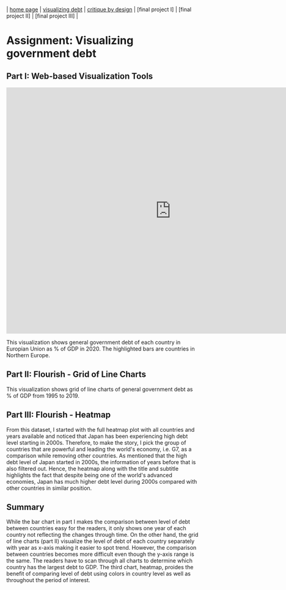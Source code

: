 | [home page](https://pkraikhun.github.io/tswd-portfolio-pkraikhu/) | [visualizing debt](visualizing-government-debt) | [critique by design](critique-by-design) | [final project I] | [final project II] | [final project III] |

# Assignment: Visualizing government debt

## Part I: Web-based Visualization Tools

<iframe src="https://data.oecd.org/chart/7b5S" width="860" height="645" style="border: 0" mozallowfullscreen="true" webkitallowfullscreen="true" allowfullscreen="true"><a href="https://data.oecd.org/chart/7b5S" target="_blank">OECD Chart: General government debt, Total, % of GDP, Annual, 2020</a></iframe>

This visualization shows general government debt of each country in Europian Union as % of GDP in 2020. The highlighted bars are countries in Northern Europe.

## Part II: Flourish - Grid of Line Charts

<div class="flourish-embed flourish-chart" data-src="visualisation/14953596"><script src="https://public.flourish.studio/resources/embed.js"></script></div>

This visualization shows grid of line charts of general government debt as % of GDP from 1995 to 2019.

## Part III: Flourish - Heatmap

<div class="flourish-embed flourish-heatmap" data-src="visualisation/14960656"><script src="https://public.flourish.studio/resources/embed.js"></script></div>

From this dataset, I started with the full heatmap plot with all countries and years available and noticed that Japan has been experiencing high debt level starting in 2000s. Therefore, to make the story, I pick the group of countries that are powerful and leading the world's economy, i.e. G7, as a comparison while removing other countries. As mentioned that the high debt level of Japan started in 2000s, the information of years before that is also filtered out. Hence, the heatmap along with the title and subtitle highlights the fact that despite being one of the world's advanced economies, Japan has much higher debt level during 2000s compared with other countries in similar position. 

## Summary

While the bar chart in part I makes the comparison between level of debt between countries easy for the readers, it only shows one year of each country not reflecting the changes through time. On the other hand, the grid of line charts (part II) visualize the level of debt of each country separately with year as x-axis making it easier to spot trend. However, the comparison between countries becomes more difficult even though the y-axis range is the same. The readers have to scan through all charts to determine which country has the largest debt to GDP. The third chart, heatmap, proides the benefit of comparing level of debt using colors in country level as well as throughout the period of interest.





